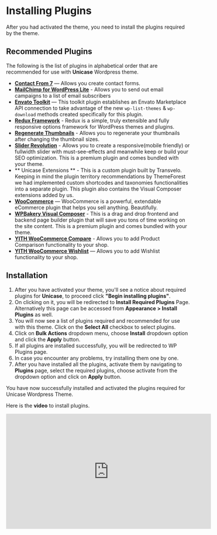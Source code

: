 # Installing Plugins

After you had activated the theme, you need to install the plugins required by the theme.

## Recommended Plugins

The following is the list of plugins in alphabetical order that are recommended for use with **Unicase** Wordpress theme.

* **[Contact From 7](https://wordpress.org/plugins/contact-form-7/)** — Allows you create contact forms.
* **[MailChimp for WordPress Lite](https://wordpress.org/plugins/mailchimp-for-wp/)** - Allows you to send out email campaigns to a list of email subscribers
* **[Envato Toolkit](https://github.com/envato/envato-wordpress-toolkit)** — This toolkit plugin establishes an Envato Marketplace API connection to take advantage of the new `wp-list-themes` & `wp-download` methods created specifically for this plugin.
* **[Redux Framework](https://wordpress.org/plugins/redux-framework/)** - Redux is a simple, truly extensible and fully responsive options framework for WordPress themes and plugins.
* **[Regenerate Thumbnails](https://wordpress.org/plugins/regenerate-thumbnails/)** - Allows you to regenerate your thumbnails after changing the thumbnail sizes.
* **[Slider Revolution](http://codecanyon.net/item/slider-revolution-responsive-wordpress-plugin/2751380/)** - Allows you to create a responsive(mobile friendly) or fullwidth slider with must-see-effects and meanwhile keep or build your SEO optimization. This is a premium plugin and comes bundled with your theme.
* ** Unicase Extensions ** - This is a custom plugin built by Transvelo. Keeping in mind the plugin territory recommendations by ThemeForest we had implemented custom shortcodes and taxonomies functionalities into a separate plugin. This plugin also contains the Visual Composer extensions added by us.
* **[WooCommerce](https://wordpress.org/plugins/woocommerce/)** — WooCommerce is a powerful, extendable eCommerce plugin that helps you sell anything. Beautifully.
* **[WPBakery Visual Composer](http://codecanyon.net/item/visual-composer-page-builder-for-wordpress/242431)** - This is a drag and drop frontend and backend page builder plugin that will save you tons of time working on the site content. This is a premium plugin and comes bundled with your theme.
* **[YITH WooCommerce Compare](https://wordpress.org/plugins/yith-woocommerce-compare/)** - Allows you to add Product Comparison functionality to your shop.
* **[YITH WooCommerce Wishlist](https://wordpress.org/plugins/yith-woocommerce-wishlist/)** — Allows you to add Wishlist functionality to your shop.

## Installation

1. After you have activated your theme, you'll see a notice about required plugins for **Unicase**, to proceed click **"Begin installing plugins"**.
2. On clicking on it, you will be redirected to **Install Required Plugins** Page. Alternatively this page can be accessed from **Appearance > Install Plugins** as well.
3. You will now see a list of plugins required and recommended for use with this theme. Click on the **Select All** checkbox to select plugins.
4. Click on **Bulk Actions** dropdown menu, choose **Install** dropdown option and click the **Apply** button.
5. If all plugins are installed successfully, you will be redirected to WP Plugins page.
6. In case you encounter any problems, try installing them one by one.
7. After you have installed all the plugins, activate them by navigating to **Plugins** page, select the required plugins, choose activate from the dropdown option and click on **Apply** button.

You have now successfully installed and activated the plugins required for Unicase Wordpress Theme.

Here is the **video** to install plugins.
<iframe width="560" height="315" src="https://www.youtube.com/embed/BHIm__MCW0A" frameborder="0" allowfullscreen></iframe>
